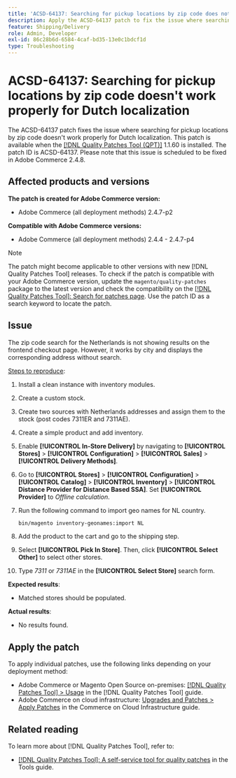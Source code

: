 ```yaml
---
title: 'ACSD-64137: Searching for pickup locations by zip code does not work properly for Dutch localization'
description: Apply the ACSD-64137 patch to fix the issue where searching for pickup locations by zip code does not work properly for Dutch localization.
feature: Shipping/Delivery
role: Admin, Developer
exl-id: 86c28b6d-6584-4caf-bd35-13e0c1bdcf1d
type: Troubleshooting
---
```

# ACSD-64137: Searching for pickup locations by zip code doesn't work properly for Dutch localization

The ACSD-64137 patch fixes the issue where searching for pickup locations by zip code doesn't work properly for Dutch localization. This patch is available when the [[!DNL Quality Patches Tool (QPT)]](/help/tools/quality-patches-tool/quality-patches-tool-to-self-serve-quality-patches.md) 1.1.60 is installed. The patch ID is ACSD-64137. Please note that this issue is scheduled to be fixed in Adobe Commerce 2.4.8.

## Affected products and versions

**The patch is created for Adobe Commerce version:**

* Adobe Commerce (all deployment methods) 2.4.7-p2

**Compatible with Adobe Commerce versions:**

* Adobe Commerce (all deployment methods) 2.4.4 - 2.4.7-p4

>[!NOTE]
>
>The patch might become applicable to other versions with new [!DNL Quality Patches Tool] releases. To check if the patch is compatible with your Adobe Commerce version, update the `magento/quality-patches` package to the latest version and check the compatibility on the [[!DNL Quality Patches Tool]: Search for patches page](https://experienceleague.adobe.com/tools/commerce-quality-patches/index.html). Use the patch ID as a search keyword to locate the patch.

## Issue

The zip code search for the Netherlands is not showing results on the frontend checkout page. However, it works by city and displays the corresponding address without search.

<u>Steps to reproduce</u>:

1. Install a clean instance with inventory modules.
1. Create a custom stock.
1. Create two sources with Netherlands addresses and assign them to the stock (post codes 7311ER and 7311AE).
1. Create a simple product and add inventory.
1. Enable **[!UICONTROL In-Store Delivery]** by navigating to **[!UICONTROL Stores]** > **[!UICONTROL Configuration]** > **[!UICONTROL Sales]** > **[!UICONTROL Delivery Methods]**.
1. Go to **[!UICONTROL Stores]** > **[!UICONTROL Configuration]** > **[!UICONTROL Catalog]** > **[!UICONTROL Inventory]** > **[!UICONTROL Distance Provider for Distance Based SSA]**. Set **[!UICONTROL Provider]** to *Offline calculation*.
1. Run the following command to import geo names for NL country.

    ```bash
    bin/magento inventory-geonames:import NL
    ```

1. Add the product to the cart and go to the shipping step.
1. Select **[!UICONTROL Pick In Store]**. Then, click **[!UICONTROL Select Other]** to select other stores.
1. Type *7311* or *7311AE* in the **[!UICONTROL Select Store]** search form.


**Expected results**: 

* Matched stores should be populated.

**Actual results**:

* No results found.

## Apply the patch

To apply individual patches, use the following links depending on your deployment method:

* Adobe Commerce or Magento Open Source on-premises: [[!DNL Quality Patches Tool] > Usage](/help/tools/quality-patches-tool/usage.md) in the [!DNL Quality Patches Tool] guide.
* Adobe Commerce on cloud infrastructure: [Upgrades and Patches > Apply Patches](https://experienceleague.adobe.com/docs/commerce-cloud-service/user-guide/develop/upgrade/apply-patches.html) in the Commerce on Cloud Infrastructure guide.


## Related reading

To learn more about [!DNL Quality Patches Tool], refer to:

* [[!DNL Quality Patches Tool]: A self-service tool for quality patches](/help/tools/quality-patches-tool/quality-patches-tool-to-self-serve-quality-patches.md) in the Tools guide.
